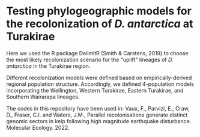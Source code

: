 # Testing phylogeographic models for the recolonization of *D. antarctica* at Turakirae

Here we used the R package DelimitR (Smith & Carstens, 2019) to choose the most likely recolonization scenario for the "uplift" lineages of *D. antarctica* in the Turakirae region.

Different recolonization models were defined based on empirically-derived regional population structure. Accordingly, we defined 4-population models incorporating the Wellington, Western Turakirae, Eastern Turakirae, and Southern Wairarapa lineages.


The codes in this repository have been used in:
Vaux, F., Parvizi, E., Craw, D., Fraser, C.I. and Waters, J.M., Parallel recolonisations generate distinct genomic sectors in kelp following high magnitude earthquake disturbance. Molecular Ecology. 2022.
